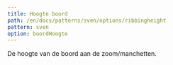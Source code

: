 ```yaml
---
title: Hoogte boord
path: /en/docs/patterns/sven/options/ribbingheight
pattern: sven
option: boordHoogte
---
```


De hoogte van de boord aan de zoom/manchetten.